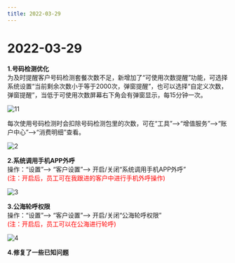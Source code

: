 ```yaml
---
title: 2022-03-29
---
```

# 2022-03-29

<ImageViewer/>

**1.号码检测优化**\
为及时提醒客户号码检测套餐次数不足，新增加了“可使用次数提醒”功能，可选择系统设置“当前剩余次数小于等于2000次，弹窗提醒”，也可以选择“自定义次数，弹窗提醒”，当低于可使用次数屏幕右下角会有弹窗显示，每15分钟一次。

![11](/assets/media/3.29.1.png)

每次使用号码检测时会扣除号码检测包里的次数，可在“工具”-->“增值服务”-->“账户中心”-->“消费明细”查看。

![2](/assets/media/3.29.2.png)

**2.系统调用手机APP外呼**\
操作：“设置”--> “客户设置”--> 开启/关闭“系统调用手机APP外呼”\
<span style="color:red">(注：开启后，员工可在我跟进的客户中进行手机外呼操作)</span>

![3](/assets/media/3.29.3.png)

**3.公海轮呼权限**\
操作：“设置”--> “客户设置”--> 开启/关闭“公海轮呼权限”\
<span style="color:red">(注：开启后，员工可以在公海进行轮呼)</span>

![4](/assets/media/3.29.4.png)

**4.修复了一些已知问题**